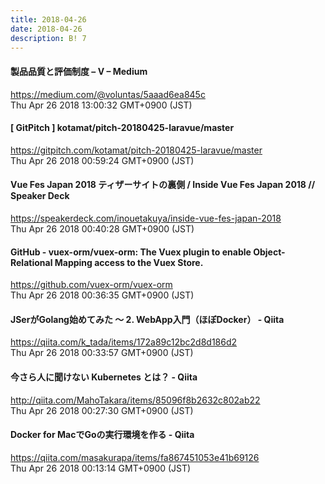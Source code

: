 ```yaml
---
title: 2018-04-26
date: 2018-04-26
description: B! 7
---
```


#### 製品品質と評価制度 – V – Medium
https://medium.com/@voluntas/5aaad6ea845c<br>
Thu Apr 26 2018 13:00:32 GMT+0900 (JST)<br>


#### [ GitPitch ] kotamat/pitch-20180425-laravue/master
https://gitpitch.com/kotamat/pitch-20180425-laravue/master<br>
Thu Apr 26 2018 00:59:24 GMT+0900 (JST)<br>


#### Vue Fes Japan 2018 ティザーサイトの裏側 / Inside Vue Fes Japan 2018 // Speaker Deck
https://speakerdeck.com/inouetakuya/inside-vue-fes-japan-2018<br>
Thu Apr 26 2018 00:40:28 GMT+0900 (JST)<br>


#### GitHub - vuex-orm/vuex-orm: The Vuex plugin to enable Object-Relational Mapping access to the Vuex Store.
https://github.com/vuex-orm/vuex-orm<br>
Thu Apr 26 2018 00:36:35 GMT+0900 (JST)<br>


#### JSerがGolang始めてみた 〜 2. WebApp入門（ほぼDocker） - Qiita
https://qiita.com/k_tada/items/172a89c12bc2d8d186d2<br>
Thu Apr 26 2018 00:33:57 GMT+0900 (JST)<br>


#### 今さら人に聞けない Kubernetes とは？ - Qiita
http://qiita.com/MahoTakara/items/85096f8b2632c802ab22<br>
Thu Apr 26 2018 00:27:30 GMT+0900 (JST)<br>


#### Docker for MacでGoの実行環境を作る - Qiita
https://qiita.com/masakurapa/items/fa867451053e41b69126<br>
Thu Apr 26 2018 00:13:14 GMT+0900 (JST)<br>


